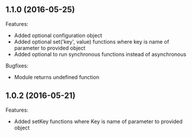 ## 1.1.0 (2016-05-25)

Features:
  - Added optional configuration object
  - Added optional set('key', value) functions where key is name of parameter to provided object
  - Added optional to run synchronous functions instead of asynchronous

Bugfixes:
  - Module returns undefined function

## 1.0.2 (2016-05-21)

Features:
  - Added setKey functions where Key is name of parameter to provided object